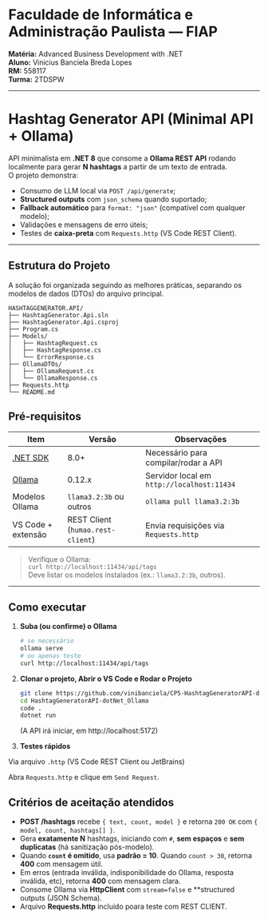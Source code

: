 # Faculdade de Informática e Administração Paulista — FIAP
**Matéria:** Advanced Business Development with .NET  
**Aluno:** Vinicius Banciela Breda Lopes  
**RM:** 558117  
**Turma:** 2TDSPW

---

# Hashtag Generator API (Minimal API + Ollama)

API minimalista em **.NET 8** que consome a **Ollama REST API** rodando localmente para gerar **N hashtags** a partir de um texto de entrada.  
O projeto demonstra:
- Consumo de LLM local via `POST /api/generate`;
- **Structured outputs** com `json_schema` quando suportado;
- **Fallback automático** para `format: "json"` (compatível com qualquer modelo);
- Validações e mensagens de erro úteis;
- Testes de **caixa-preta** com `Requests.http` (VS Code REST Client).

---

## Estrutura do Projeto

A solução foi organizada seguindo as melhores práticas, separando os modelos de dados (DTOs) do arquivo principal.

```
HASHTAGGENERATOR.API/
├── HashtagGenerator.Api.sln
├── HashtagGenerator.Api.csproj
├── Program.cs
├── Models/
│   ├── HashtagRequest.cs
│   ├── HashtagResponse.cs
│   └── ErrorResponse.cs
├── OllamaDTOs/
│   ├── OllamaRequest.cs
│   └── OllamaResponse.cs
├── Requests.http
└── README.md

```

## Pré-requisitos

| Item | Versão | Observações |
|---|---|---|
| [.NET SDK](https://dotnet.microsoft.com/download) | 8.0+ | Necessário para compilar/rodar a API |
| [Ollama](https://ollama.com/download) | 0.12.x | Servidor local em `http://localhost:11434` |
| Modelos Ollama | `llama3.2:3b` ou outros | `ollama pull llama3.2:3b` |
| VS Code + extensão | REST Client (`humao.rest-client`) | Envia requisições via `Requests.http` |

> Verifique o Ollama:  
> `curl http://localhost:11434/api/tags`  
> Deve listar os modelos instalados (ex.: `llama3.2:3b`, outros).

---

## Como executar

1. **Suba (ou confirme) o Ollama**
   ```bash
   # se necessário
   ollama serve
   # ou apenas teste
   curl http://localhost:11434/api/tags
   ```

2. **Clonar o projeto, Abrir o VS Code e Rodar o Projeto**
    ```bash
    git clone https://github.com/vinibanciela/CP5-HashtagGeneratorAPI-dotNet_Ollama.git
    cd HashtagGeneratorAPI-dotNet_Ollama
    code .
    dotnet run
    ```
    (A API irá iniciar,  em http://localhost:5172)

4. **Testes rápidos**

Via arquivo `.http` (VS Code REST Client ou JetBrains)

Abra `Requests.http` e clique em `Send Request`.


## Critérios de aceitação atendidos

* **POST /hashtags** recebe `{ text, count, model }` e retorna `200 OK` com `{ model, count, hashtags[] }`.
* Gera **exatamente N** hashtags, iniciando com `#`, **sem espaços** e **sem duplicatas** (há sanitização pós-modelo).
* Quando **`count` é omitido**, usa **padrão = 10**. Quando `count > 30`, retorna **400** com mensagem útil.
* Em erros (entrada inválida, indisponibilidade do Ollama, resposta inválida, etc), retorna **400** com mensagem clara.
* Consome Ollama via **HttpClient** com `stream=false` e **structured outputs (JSON Schema).
* Arquivo **Requests.http** incluído poara teste com REST CLIENT.
